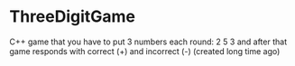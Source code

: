 # ThreeDigitGame
C++ game that you have to put 3 numbers each round:
2
5
3
and after that game responds with correct (+) and incorrect (-)
(created long time ago)
